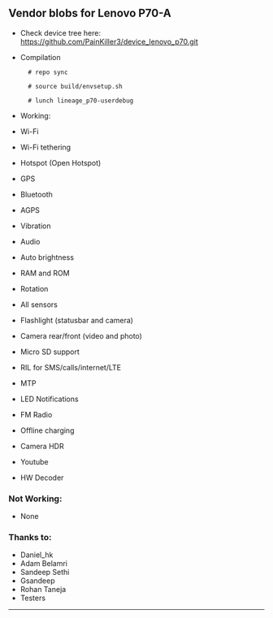 Vendor blobs for Lenovo P70-A
---------------
* Check device tree here:
https://github.com/PainKiller3/device_lenovo_p70.git

* Compilation
        
        # repo sync
        
        # source build/envsetup.sh
        
        # lunch lineage_p70-userdebug

* Working:
 * Wi-Fi
 * Wi-Fi tethering
 * Hotspot (Open Hotspot)
 * GPS
 * Bluetooth
 * AGPS
 * Vibration
 * Audio
 * Auto brightness
 * RAM and ROM
 * Rotation
 * All sensors
 * Flashlight (statusbar and camera)
 * Camera rear/front (video and photo)
 * Micro SD support
 * RIL for SMS/calls/internet/LTE 
 * MTP 
 * LED Notifications
 * FM Radio
 * Offline charging
 * Camera HDR
 * Youtube
 * HW Decoder

### Not Working:
* None

### Thanks to:
 * Daniel_hk
 * Adam Belamri
 * Sandeep Sethi
 * Gsandeep
 * Rohan Taneja
 * Testers

---------------
